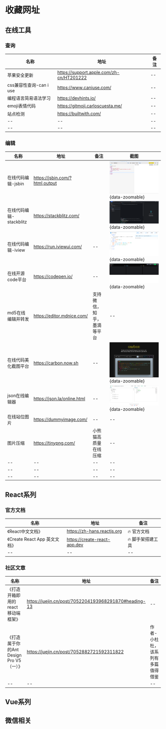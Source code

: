 
# 收藏网址

## 在线工具

### 查询

| 名称 | 地址 | 备注 | 
| -- | -- | -- |
| 苹果安全更新 | https://support.apple.com/zh-cn/HT201222 | -- |
| css兼容性查询-can i use | https://www.caniuse.com/ | -- |
| 编程语言简易语法学习 | https://devhints.io/ | -- |
| emoji表情代码 | https://gitmoji.carloscuesta.me/ | -- |
| 站点检测 | https://builtwith.com/ | -- |
| -- | -- | -- |
| -- | -- | -- |

### 编辑




| 名称 | 地址 | 备注 | 截图 |
| -- | -- | -- | -- |
| 在线代码编辑-jsbin | https://jsbin.com/?html,output |  | ![图 9](../static/img/1674900877595.png){data-zoomable} |
| 在线代码编辑-stackblitz | https://stackblitz.com/ |  | ![图 8](../static/img/1674900810109.png){data-zoomable} |
| 在线代码编辑-iview | https://run.iviewui.com/ | -- | ![图 7](../static/img/1674900753574.png){data-zoomable} |
| 在线开源code平台 | https://codepen.io/ | -- | ![图 6](../static/img/1674900700605.png){data-zoomable} |
| md5在线编辑并转发 | https://editor.mdnice.com/ | 支持微信，知乎，墨滴等平台 | -- |
| 在线代码美化截图平台 | https://carbon.now.sh | -- | ![图 4](../static/img/1674898905410.png){data-zoomable} |
| json在线编辑器 | https://json.la/online.html | -- | ![图 4](../static/img/1674899584304.png){data-zoomable} |
| 在线站位图片 | https://dummyimage.com/ | -- | -- |
| 图片压缩 | https://tinypng.com/ | 小熊猫高质量在线压缩 | -- |
| -- | -- | -- | -- |
| -- | -- | -- | -- |
| -- | -- | -- | -- |
## React系列

### 官方文档

| 名称 | 地址 | 备注 | 
| -- | -- | -- |
| 《React中文文档》 | https://zh-hans.reactjs.org | :fire: 官方文档 |
| 《Create React App 英文文档》 | https://create-react-app.dev | :fire: 脚手架搭建工具 |
| -- | -- | -- |


### 社区文章

| 名称 | 地址 | 备注 | 
| -- | -- | -- |
| 《打造开箱即用的 react 移动端框架》 | https://juejin.cn/post/7052204193968291870#heading-13 | -- |
| 《打造属于你的Ant Design Pro V5（一）》 | https://juejin.cn/post/7052882721592311822 | 作者-小杜杜，该系列有多篇值得借鉴 |
| -- | -- | -- |

## Vue系列

## 微信相关


